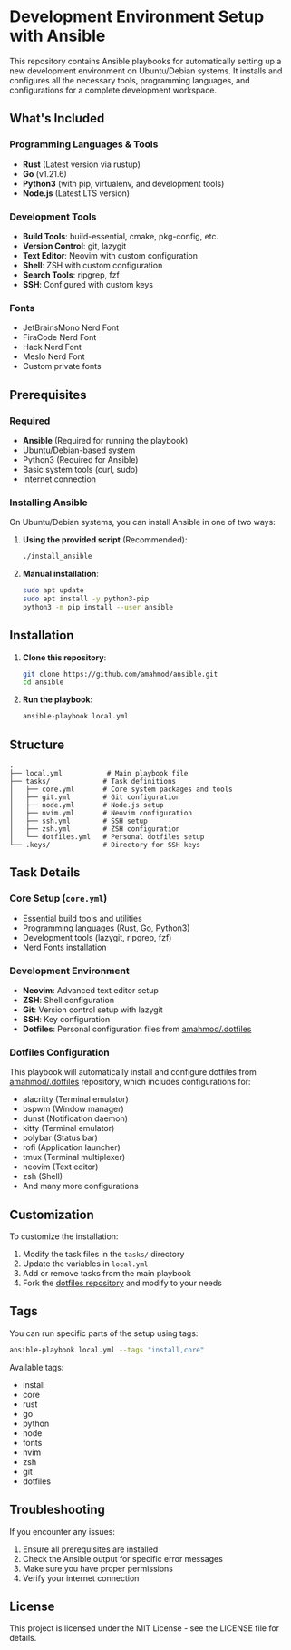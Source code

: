 # Development Environment Setup with Ansible

This repository contains Ansible playbooks for automatically setting up a new development environment on Ubuntu/Debian systems. It installs and configures all the necessary tools, programming languages, and configurations for a complete development workspace.

## What's Included

### Programming Languages & Tools

-   **Rust** (Latest version via rustup)
-   **Go** (v1.21.6)
-   **Python3** (with pip, virtualenv, and development tools)
-   **Node.js** (Latest LTS version)

### Development Tools

-   **Build Tools**: build-essential, cmake, pkg-config, etc.
-   **Version Control**: git, lazygit
-   **Text Editor**: Neovim with custom configuration
-   **Shell**: ZSH with custom configuration
-   **Search Tools**: ripgrep, fzf
-   **SSH**: Configured with custom keys

### Fonts

-   JetBrainsMono Nerd Font
-   FiraCode Nerd Font
-   Hack Nerd Font
-   Meslo Nerd Font
-   Custom private fonts

## Prerequisites

### Required

-   **Ansible** (Required for running the playbook)
-   Ubuntu/Debian-based system
-   Python3 (Required for Ansible)
-   Basic system tools (curl, sudo)
-   Internet connection

### Installing Ansible

On Ubuntu/Debian systems, you can install Ansible in one of two ways:

1. **Using the provided script** (Recommended):

    ```bash
    ./install_ansible
    ```

2. **Manual installation**:
    ```bash
    sudo apt update
    sudo apt install -y python3-pip
    python3 -m pip install --user ansible
    ```

## Installation

1. **Clone this repository**:

    ```bash
    git clone https://github.com/amahmod/ansible.git
    cd ansible
    ```

2. **Run the playbook**:
    ```bash
    ansible-playbook local.yml
    ```

## Structure

```
.
├── local.yml           # Main playbook file
├── tasks/             # Task definitions
│   ├── core.yml       # Core system packages and tools
│   ├── git.yml        # Git configuration
│   ├── node.yml       # Node.js setup
│   ├── nvim.yml       # Neovim configuration
│   ├── ssh.yml        # SSH setup
│   ├── zsh.yml        # ZSH configuration
│   └── dotfiles.yml   # Personal dotfiles setup
└── .keys/             # Directory for SSH keys
```

## Task Details

### Core Setup (`core.yml`)

-   Essential build tools and utilities
-   Programming languages (Rust, Go, Python3)
-   Development tools (lazygit, ripgrep, fzf)
-   Nerd Fonts installation

### Development Environment

-   **Neovim**: Advanced text editor setup
-   **ZSH**: Shell configuration
-   **Git**: Version control setup with lazygit
-   **SSH**: Key configuration
-   **Dotfiles**: Personal configuration files from [amahmod/.dotfiles](https://github.com/amahmod/.dotfiles)

### Dotfiles Configuration

This playbook will automatically install and configure dotfiles from [amahmod/.dotfiles](https://github.com/amahmod/.dotfiles) repository, which includes configurations for:

-   alacritty (Terminal emulator)
-   bspwm (Window manager)
-   dunst (Notification daemon)
-   kitty (Terminal emulator)
-   polybar (Status bar)
-   rofi (Application launcher)
-   tmux (Terminal multiplexer)
-   neovim (Text editor)
-   zsh (Shell)
-   And many more configurations

## Customization

To customize the installation:

1. Modify the task files in the `tasks/` directory
2. Update the variables in `local.yml`
3. Add or remove tasks from the main playbook
4. Fork the [dotfiles repository](https://github.com/amahmod/.dotfiles) and modify to your needs

## Tags

You can run specific parts of the setup using tags:

```bash
ansible-playbook local.yml --tags "install,core"
```

Available tags:

-   install
-   core
-   rust
-   go
-   python
-   node
-   fonts
-   nvim
-   zsh
-   git
-   dotfiles

## Troubleshooting

If you encounter any issues:

1. Ensure all prerequisites are installed
2. Check the Ansible output for specific error messages
3. Make sure you have proper permissions
4. Verify your internet connection

## License

This project is licensed under the MIT License - see the LICENSE file for details.
